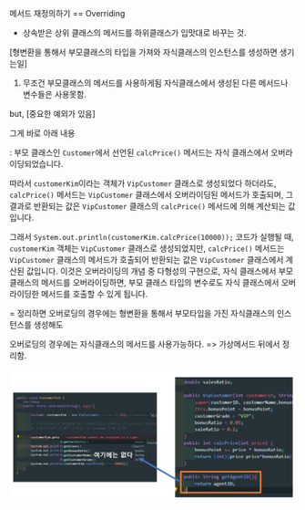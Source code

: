 메서드 재정의하기 == Overriding

- 상속받은 상위 클래스의 메서드를 하위클래스가 입맛대로 바꾸는 것.

[형변환을 통해서 부모클래스의 타입을 가져와 자식클래스의 인스턴스를 생성하면 생기는일]

1. 무조건 부모클래스의 메서드를 사용하게됨
   자식클래스에서 생성된 다른 메서드나 변수들은 사용못함.

but, [중요한 예외가 있음]

그게 바로 아래 내용

: 부모 클래스인 `Customer`에서 선언된 `calcPrice()` 메서드는 자식 클래스에서 오버라이딩되었습니다.

따라서 `customerKim`이라는 객체가 `VipCustomer` 클래스로 생성되었다 하더라도, `calcPrice()` 메서드는 `VipCustomer` 클래스에서 오버라이딩된 메서드가 호출되며, 그 결과로 반환되는 값은 `VipCustomer` 클래스의 `calcPrice()` 메서드에 의해 계산되는 값입니다.

그래서 `System.out.println(customerKim.calcPrice(10000));` 코드가 실행될 때, `customerKim` 객체는 `VipCustomer` 클래스로 생성되었지만, `calcPrice()` 메서드는 `VipCustomer` 클래스의 메서드가 호출되어 반환되는 값은 `VipCustomer` 클래스에서 계산된 값입니다. 이것은 오버라이딩의 개념 중 다형성의 구현으로, 자식 클래스에서 부모 클래스의 메서드를 오버라이딩하면, 부모 클래스 타입의 변수로도 자식 클래스에서 오버라이딩한 메서드를 호출할 수 있게 됩니다.

= 정리하면 오버로딩의 경우에는 형변환을 통해서 부모타입을 가진 자식클래스의 인스턴스를 생성해도

오버로딩의 경우에는 자식클래스의 메서드를 사용가능하다. => 가상메서드 뒤에서 정리함.

![그림으로보기](../img/%ED%98%95%EB%B3%80%ED%99%98%EC%97%90%EC%84%9C%EC%9D%98%20%EC%98%88%EC%99%B8.png)
